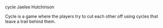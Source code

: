 cycle
Jaelee Hutchinson

Cycle is a game where the players try to cut each other off using cycles that leave a trail behind them.
